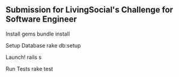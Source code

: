 ## Submission for LivingSocial's Challenge for Software Engineer

Install gems
  bundle install

Setup Database
  rake db:setup

Launch!
  rails s

Run Tests
  rake test
